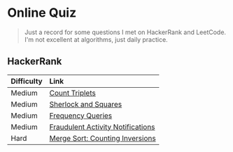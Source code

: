 # Online Quiz

>Just a record for some questions I met on HackerRank and LeetCode. I'm not excellent at algorithms, just daily practice.

## HackerRank
|Difficulty| Link|
|:---|:---|
|Medium|[Count Triplets](/hackerrank/CountTriplets.java)|
|Medium|[Sherlock and Squares](/hackerrank/sherlockAndAnagrams.java)|
|Medium|[Frequency Queries](/hackerrank/FreqQuery.java)|
|Medium|[Fraudulent Activity Notifications](/hackerrank/FraudulentActivityNotifications.java)|
|Hard|[Merge Sort: Counting Inversions](/hackerrank/CountInversions.java)|